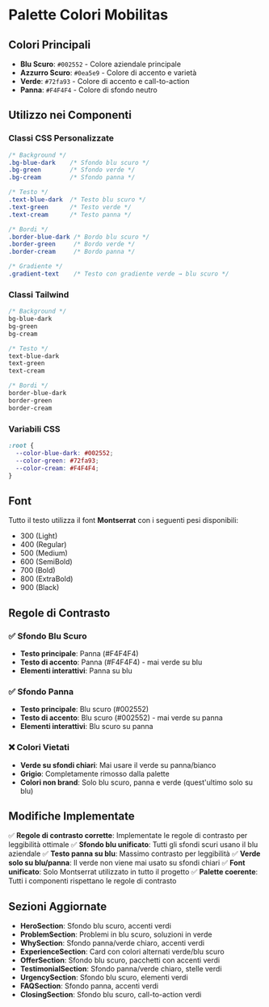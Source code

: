 # Palette Colori Mobilitas

## Colori Principali

- **Blu Scuro**: `#002552` - Colore aziendale principale
- **Azzurro Scuro**: `#0ea5e9` - Colore di accento e varietà
- **Verde**: `#72fa93` - Colore di accento e call-to-action
- **Panna**: `#F4F4F4` - Colore di sfondo neutro

## Utilizzo nei Componenti

### Classi CSS Personalizzate

```css
/* Background */
.bg-blue-dark    /* Sfondo blu scuro */
.bg-green        /* Sfondo verde */
.bg-cream        /* Sfondo panna */

/* Testo */
.text-blue-dark  /* Testo blu scuro */
.text-green      /* Testo verde */
.text-cream      /* Testo panna */

/* Bordi */
.border-blue-dark /* Bordo blu scuro */
.border-green     /* Bordo verde */
.border-cream     /* Bordo panna */

/* Gradiente */
.gradient-text    /* Testo con gradiente verde → blu scuro */
```

### Classi Tailwind

```css
/* Background */
bg-blue-dark
bg-green
bg-cream

/* Testo */
text-blue-dark
text-green
text-cream

/* Bordi */
border-blue-dark
border-green
border-cream
```

### Variabili CSS

```css
:root {
  --color-blue-dark: #002552;
  --color-green: #72fa93;
  --color-cream: #F4F4F4;
}
```

## Font

Tutto il testo utilizza il font **Montserrat** con i seguenti pesi disponibili:
- 300 (Light)
- 400 (Regular)
- 500 (Medium)
- 600 (SemiBold)
- 700 (Bold)
- 800 (ExtraBold)
- 900 (Black)

## Regole di Contrasto

### ✅ **Sfondo Blu Scuro**
- **Testo principale**: Panna (#F4F4F4)
- **Testo di accento**: Panna (#F4F4F4) - mai verde su blu
- **Elementi interattivi**: Panna su blu

### ✅ **Sfondo Panna**
- **Testo principale**: Blu scuro (#002552)
- **Testo di accento**: Blu scuro (#002552) - mai verde su panna
- **Elementi interattivi**: Blu scuro su panna

### ❌ **Colori Vietati**
- **Verde su sfondi chiari**: Mai usare il verde su panna/bianco
- **Grigio**: Completamente rimosso dalla palette
- **Colori non brand**: Solo blu scuro, panna e verde (quest'ultimo solo su blu)

## Modifiche Implementate

✅ **Regole di contrasto corrette**: Implementate le regole di contrasto per leggibilità ottimale
✅ **Sfondo blu unificato**: Tutti gli sfondi scuri usano il blu aziendale
✅ **Testo panna su blu**: Massimo contrasto per leggibilità
✅ **Verde solo su blu/panna**: Il verde non viene mai usato su sfondi chiari
✅ **Font unificato**: Solo Montserrat utilizzato in tutto il progetto
✅ **Palette coerente**: Tutti i componenti rispettano le regole di contrasto

## Sezioni Aggiornate

- **HeroSection**: Sfondo blu scuro, accenti verdi
- **ProblemSection**: Problemi in blu scuro, soluzioni in verde
- **WhySection**: Sfondo panna/verde chiaro, accenti verdi
- **ExperienceSection**: Card con colori alternati verde/blu scuro
- **OfferSection**: Sfondo blu scuro, pacchetti con accenti verdi
- **TestimonialSection**: Sfondo panna/verde chiaro, stelle verdi
- **UrgencySection**: Sfondo blu scuro, elementi verdi
- **FAQSection**: Sfondo panna, accenti verdi
- **ClosingSection**: Sfondo blu scuro, call-to-action verdi
